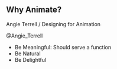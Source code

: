 ##  Why Animate?

Angie Terrell / Designing for Animation

@Angie_Terrell

- Be Meaningful: Should serve a function
- Be Natural
- Be Delightful

